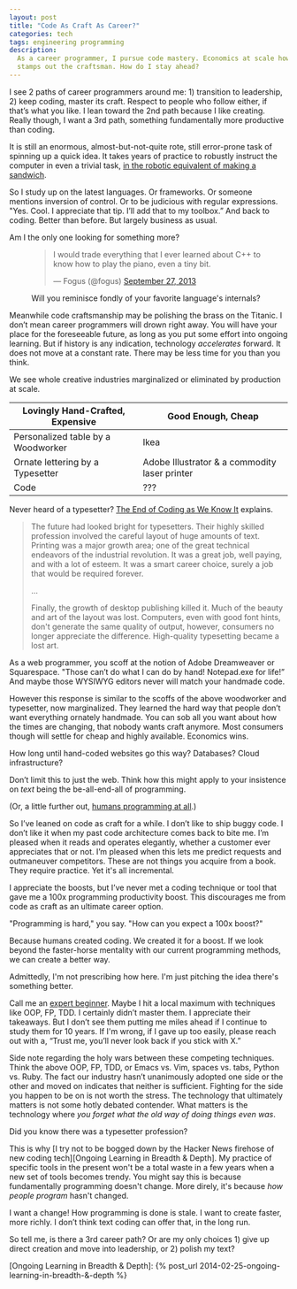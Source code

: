 ```yaml
---
layout: post
title: "Code As Craft As Career?"
categories: tech
tags: engineering programming
description:
  As a career programmer, I pursue code mastery. Economics at scale however
  stamps out the craftsman. How do I stay ahead?
---
```


I see 2 paths of career programmers around me: 1) transition to leadership, 2)
keep coding, master its craft. Respect to people who follow either, if that’s
what you like. I lean toward the 2nd path because I like creating. Really
though, I want a 3rd path, something fundamentally more productive than coding.

It is still an enormous, almost-but-not-quite rote, still error-prone task of
spinning up a quick idea. It takes years of practice to robustly instruct the
computer in even a trivial task, [in the robotic equivalent of making a
sandwich][Imperative thinking and the making of
sandwiches].

So I study up on the latest languages. Or frameworks. Or someone mentions
inversion of control. Or to be judicious with regular expressions. "Yes. Cool.
I appreciate that tip. I’ll add that to my toolbox.” And back to coding. Better
than before. But largely business as usual.

Am I the only one looking for something more?

<figure>
  <blockquote class="twitter-tweet" lang="en"><p>I would trade everything that I ever learned about C++ to know how to play the piano, even a tiny bit.</p>&mdash; Fogus (@fogus) <a href="https://twitter.com/fogus/statuses/383661140439363584">September 27, 2013</a></blockquote>
  <script async src="//platform.twitter.com/widgets.js" charset="utf-8"></script>
  <figcaption>Will you reminisce fondly of your favorite language's internals?</figcaption>
</figure>

Meanwhile code craftsmanship may be polishing the brass on the Titanic. I don’t
mean career programmers will drown right away. You will have your place for the
foreseeable future, as long as you put some effort into ongoing learning. But
if history is any indication, technology _accelerates_ forward. It does not
move at a constant rate. There may be less time for you than you think.

We see whole creative industries marginalized or eliminated by production at
scale.

<table>
  <thead>
    <tr><th>Lovingly Hand-Crafted, Expensive</th><th>Good Enough, Cheap</th></tr>
  </thead>
  <tbody>
    <tr><td>Personalized table by a Woodworker</td><td>Ikea</td></tr>
    <tr><td>Ornate lettering by a Typesetter</td><td>Adobe Illustrator &amp; a commodity laser printer</td></tr>
    <tr><td>Code</td><td>???</td></tr>
  </tbody>
</table>

Never heard of a typesetter? [The End of Coding as We Know It] explains.

> The future had looked bright for typesetters. Their highly skilled profession
> involved the careful layout of huge amounts of text. Printing was a major
> growth area; one of the great technical endeavors of the industrial
> revolution. It was a great job, well paying, and with a lot of esteem. It was
> a smart career choice, surely a job that would be required forever.
>
> ...
>
> Finally, the growth of desktop publishing killed it. Much of the beauty and
> art of the layout was lost. Computers, even with good font hints, don't
> generate the same quality of output, however, consumers no longer appreciate
> the difference. High-quality typesetting became a lost art.

As a web programmer, you scoff at the notion of Adobe Dreamweaver or
Squarespace. "Those can’t do what I can do by hand! Notepad.exe for life!” And
maybe those WYSIWYG editors never will match your handmade code.

However this response is similar to the scoffs of the above woodworker and
typesetter, now marginalized. They learned the hard way that people don’t want
everything ornately handmade. You can sob all you want about how the times are
changing, that nobody wants craft anymore. Most consumers though will settle
for cheap and highly available. Economics wins.

How long until hand-coded websites go this way? Databases? Cloud
infrastructure?

Don’t limit this to just the web. Think how this might apply to your insistence
on _text_ being the be-all-end-all of programming.

(Or, a little further out, [humans programming at all][Humans Need Not Apply].)

So I’ve leaned on code as craft for a while. I don’t like to ship buggy code. I
don’t like it when my past code architecture comes back to bite me. I’m pleased
when it reads and operates elegantly, whether a customer ever appreciates that
or not. I’m pleased when this lets me predict requests and outmaneuver
competitors. These are not things you acquire from a book. They require
practice. Yet it's all incremental.

I appreciate the boosts, but I’ve never met a coding technique or tool that
gave me a 100x programming productivity boost. This discourages me from code as
craft as an ultimate career option.

"Programming is hard," you say. "How can you expect a 100x boost?"

Because humans created coding. We created it for a boost. If we look beyond the
faster-horse mentality with our current programming methods, we can create a
better way.

Admittedly, I'm not prescribing how here. I'm just pitching the idea there's
something better.

Call me an [expert beginner][How Developers Stop Learning: Rise of the Expert
Beginner]. Maybe I hit a local maximum with techniques like OOP, FP, TDD. I
certainly didn’t master them. I appreciate their takeaways. But I don’t see
them putting me miles ahead if I continue to study them for 10 years. If I'm
wrong, if I gave up too easily, please reach out with a, “Trust me, you’ll
never look back if you stick with X.”

Side note regarding the holy wars between these competing techniques. Think the
above OOP, FP, TDD, or Emacs vs. Vim, spaces vs. tabs, Python vs. Ruby. The
fact our industry hasn’t unanimously adopted one side or the other and moved on
indicates that neither is sufficient. Fighting for the side you happen to be on
is not worth the stress. The technology that ultimately matters is not some
hotly debated contender. What matters is the technology where _you forget what
the old way of doing things even was_.

Did you know there was a typesetter profession?

This is why [I try not to be bogged down by the Hacker News firehose of new
coding tech][Ongoing Learning in Breadth & Depth]. My practice of specific tools
in the present won't be a total waste in a few years when a new set of tools
becomes trendy. You might say this is because fundamentally programming doesn't
change. More direly, it's because _how people program_ hasn't changed.

I want a change! How programming is done is stale. I want to create faster,
more richly. I don’t think text coding can offer that, in the long run.

So tell me, is there a 3rd career path? Or are my only choices 1) give up
direct creation and move into leadership, or 2) polish my text?

[Imperative thinking and the making of sandwiches]: http://www.lighttable.com/2014/07/18/imperative-thinking/
[The End of Coding as We Know It]: http://theprogrammersparadox.blogspot.ca/2009/04/end-of-coding-as-we-know-it.html
[Humans Need Not Apply]: https://www.youtube.com/watch?v=7Pq-S557XQU
[How Developers Stop Learning: Rise of the Expert Beginner]: http://www.daedtech.com/how-developers-stop-learning-rise-of-the-expert-beginner
[Ongoing Learning in Breadth & Depth]: {% post_url 2014-02-25-ongoing-learning-in-breadth-&-depth %}

